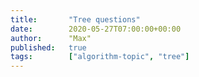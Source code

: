 ```yaml
---
title:       "Tree questions"
date:        2020-05-27T07:00:00+00:00
author:      "Max"
published:   true
tags:        ["algorithm-topic", "tree"]
---
```

